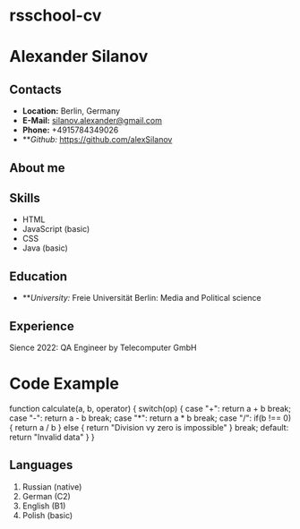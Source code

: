 # rsschool-cv

# Alexander Silanov

## Contacts

* **Location:** Berlin, Germany
* **E-Mail:** silanov.alexander@gmail.com
* **Phone:** +4915784349026
* ***Github:* https://github.com/alexSilanov

## About me

## Skills

* HTML
* JavaScript (basic)
* CSS
* Java (basic)

## Education
* ***University:* Freie Universität Berlin: Media and Political science

## Experience

Sience 2022: QA Engineer by Telecomputer GmbH

# Code Example

function calculate(a, b, operator) {
    switch(op) {
        case "+":
          return a + b
          break;
        case "-":
          return a - b
          break;
        case "*":
          return a * b
          break;
        case "/":
          if(b !== 0) {
            return a / b
          } else {
            return "Division vy zero is impossible"
          }
          break;
        default:
          return "Invalid data"
    }
}

## Languages

1. Russian (native)
2. German (C2)
3. English (B1)
4. Polish (basic)